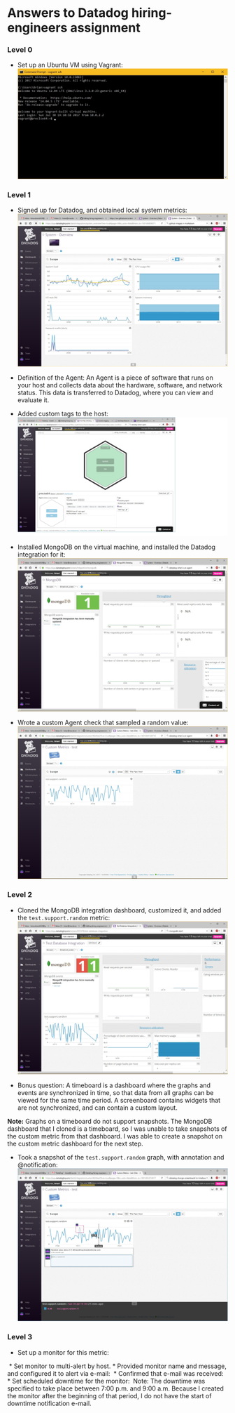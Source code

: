 # Answers to Datadog hiring-engineers assignment

### Level 0
* Set up an Ubuntu VM using Vagrant:
![Ubuntu box](https://github.com/bmacdonald-editor/hiring-engineers/blob/master/Ubuntu%20box.jpg)

### Level 1
* Signed up for Datadog, and obtained local system metrics:
![Local system metrics](https://github.com/bmacdonald-editor/hiring-engineers/blob/master/Local%20system%20metrics.jpg)

* Definition of the Agent: An Agent is a piece of software that runs on your host and collects data about the hardware, software, and network status. This data is transferred to Datadog, where you can view and evaluate it.

* Added custom tags to the host:
![Host map with custom tags](https://github.com/bmacdonald-editor/hiring-engineers/blob/master/Host%20Map%20with%20custom%20tags.jpg)

* Installed MongoDB on the virtual machine, and installed the Datadog integration for it:
![MongoDB integration](https://github.com/bmacdonald-editor/hiring-engineers/blob/master/MongoDB%20integration.jpg)

* Wrote a custom Agent check that sampled a random value:
![Custom random metric](https://github.com/bmacdonald-editor/hiring-engineers/blob/master/Custom%20random%20metric.jpg)

### Level 2
* Cloned the MongoDB integration dashboard, customized it, and added the `test.support.random` metric:
![Custom dashboard](https://github.com/bmacdonald-editor/hiring-engineers/blob/master/Custom%20dashboard.jpg)

* Bonus question: A timeboard is a dashboard where the graphs and events are synchronized in time, so that data from all graphs can be viewed for the same time period. A screenboard contains widgets that are not synchronized, and can contain a custom layout.

**Note:** Graphs on a timeboard do not support snapshots. The MongoDB dashboard that I cloned is a timeboard, so I was unable to take snapshots of the custom metric from that dashboard. I was able to create a snapshot on the custom metric dashboard for the next step.

* Took a snapshot of the `test.support.random` graph, with annotation and @notification:
![Snapshot with annotation](https://github.com/bmacdonald-editor/hiring-engineers/blob/master/Test.support.random%20with%20annotation.jpg)

### Level 3
* Set up a monitor for this metric:
<image>
* Set monitor to multi-alert by host.
* Provided monitor name and message, and configured it to alert via e-mail:
<image>
* Confirmed that e-mail was received:
<image>
* Set scheduled downtime for the monitor:
<image>
Note: The downtime was specified to take place between 7:00 p.m. and 9:00 a.m. Because I created the monitor after the beginning of that period, I do not have the start of downtime notification e-mail.
